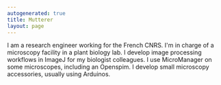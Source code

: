 ```yaml
---
autogenerated: true
title: Mutterer
layout: page
---
```


I am a research engineer working for the French CNRS. I'm in charge of a
microscopy facility in a plant biology lab. I develop image processing
workflows in ImageJ for my biologist colleagues. I use MicroManager on
some microscopes, including an Openspim. I develop small microscopy
accessories, usually using Arduinos.
